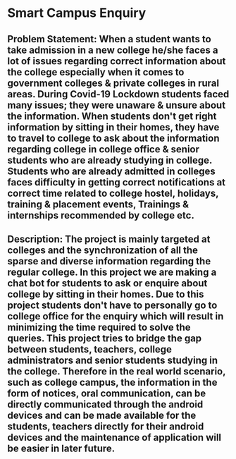 # Smart Campus Enquiry
## Problem Statement: When a student wants to take admission in a new college he/she faces a lot of issues regarding correct information about the college especially when it comes to government colleges & private colleges in rural areas. During Covid-19 Lockdown students faced many issues; they were unaware & unsure about the information. When students don't get right information by sitting in their homes, they have to travel to college to ask about the information regarding college in college office & senior students who are already studying in college. Students who are already admitted in colleges faces difficulty in getting correct notifications at correct time related to college hostel, holidays, training & placement events, Trainings & internships recommended by college etc. 
## Description: The project is mainly targeted at colleges and the synchronization of all the sparse and diverse information regarding the regular college. In this project we are making a chat bot for students to ask or enquire about college by sitting in their homes. Due to this project students don't have to personally go to college office for the enquiry which will result in minimizing the time required to solve the queries. This project tries to bridge the gap between students, teachers, college administrators and senior students studying in the college. Therefore in the real world scenario, such as college campus, the information in the form of notices, oral communication, can be directly communicated through the android devices and can be made available for the students, teachers directly for their android devices and the maintenance of application will be easier in later future.
